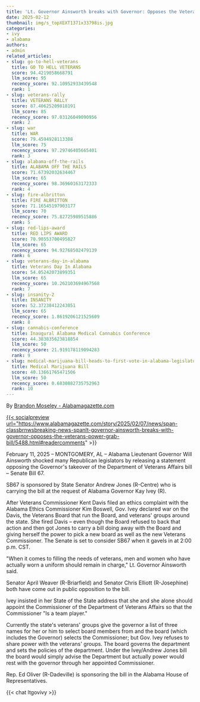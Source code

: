 ```yaml
---
title: 'Lt. Governor Ainsworth breaks with Governor: Opposes the Veterans power grab bill - Alabamagazette.com'
date: 2025-02-12
thumbnail: img/s_topXEXT1371x33798is.jpg
categories:
- ivy
- alabama
authors:
- admin
related_articles:
- slug: go-to-hell-veterans
  title: GO TO HELL VETERANS
  score: 94.4219058668791
  llm_score: 95
  recency_score: 92.10952933439548
  rank: 1
- slug: veterans-rally
  title: VETERANS RALLY
  score: 87.40625209818191
  llm_score: 85
  recency_score: 97.03126049090956
  rank: 2
- slug: war
  title: WAR
  score: 79.4594928113308
  llm_score: 75
  recency_score: 97.29746405665401
  rank: 3
- slug: alabama-off-the-rails
  title: ALABAMA OFF THE RAILS
  score: 71.67392032634467
  llm_score: 65
  recency_score: 98.36960163172333
  rank: 4
- slug: fire-albritton
  title: FIRE ALBRITTON
  score: 71.16545197903177
  llm_score: 70
  recency_score: 75.82725989515886
  rank: 5
- slug: red-lips-award
  title: RED LIPS AWARD
  score: 70.98553700495827
  llm_score: 65
  recency_score: 94.92768502479139
  rank: 6
- slug: veterans-day-in-alabama
  title: Veterans Day In Alabama
  score: 54.05242073899351
  llm_score: 65
  recency_score: 10.262103694967568
  rank: 7
- slug: insanity-2
  title: INSANITY
  score: 52.37238412243051
  llm_score: 65
  recency_score: 1.8619206121525609
  rank: 8
- slug: cannabis-conference
  title: Inaugural Alabama Medical Cannabis Conference
  score: 44.383835623818854
  llm_score: 50
  recency_score: 21.919178119094283
  rank: 9
- slug: medical-marijuana-bill-heads-to-first-vote-in-alabama-legislature
  title: Medical Marijuana Bill
  score: 40.13661765471506
  llm_score: 50
  recency_score: 0.6830882735752963
  rank: 10
---
```

By <a href="https://www.alabamagazette.com/author/brandon_moseley"> Brandon Moseley - Alabamagazette.com

{{< socialpreview url="https://www.alabamagazette.com/story/2025/02/07/news/span-classbrnwsbreaking-news-spanlt-governor-ainsworth-breaks-with-governor-opposes-the-veterans-power-grab-bill/5488.html#readercomments" >}}

February 11, 2025 – MONTGOMERY, AL – Alabama Lieutenant Governor Will Ainsworth shocked many Republican legislators by releasing a statement
opposing the Governor's takeover of the Department of Veterans Affairs bill – Senate Bill 67.

SB67 is sponsored by State Senator Andrew Jones (R-Centre) who is carrying the bill at the request of Alabama Governor Kay Ivey (R).

After Veterans Commissioner Kent Davis filed an ethics complaint with the Alabama Ethics Commissioner Kim Boswell, Gov. Ivey declared war on the Davis, the Veterans Board that run the Board, and veterans' groups around the state. She fired Davis – even though the Board refused to back that action and then got Jones to carry a bill doing away with the Board and giving herself the power to pick a new board as well as the new Veterans Commissioner.
The Senate is set to consider SB67 when it gavels in at 2:00 p.m. CST.

"When it comes to filling the needs of veterans, men and women who have actually worn a uniform should remain in charge," Lt. Governor Ainsworth said.

Senator April Weaver (R-Briarfield) and Senator Chris Elliott (R-Josephine) both have come out in public opposition to the bill.

Ivey insisted in her State of the State address that she and she alone should appoint the Commissioner of the Department of Veterans Affairs so that the Commissioner "Is a team player."

Currently the state's veterans' groups give the governor a list of three names for her or him to select board members from and the board (which includes the Governor) selects the Commissioner; but Gov. Ivey refuses to share power with the veterans' groups. The board governs the department and
sets the policies of the department. Under the Ivey/Andrew Jones bill the board would simply advise the Department but actually power would rest with the governor through her appointed Commissioner.

Rep. Ed Oliver (R-Dadeville) is sponsoring the bill in the Alabama House of Representatives.

{{< chat ltgovivy >}}